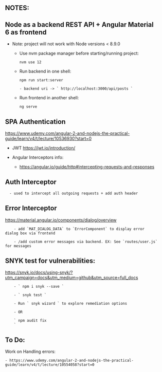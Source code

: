 ## NOTES:

## Node as a backend REST API + Angular Material 6 as frontend

  * Note: project will not work with Node versions < 8.9.0

      - Use nvm package manager before starting/running project:

        ` nvm use 12
        `

      - Run backend in one shell:

        ` npm run start:server
        `

            - backend uri -> ` http://localhost:3000/api/posts `

      - Run frontend in another shell:

        ` ng serve
        `




## SPA Authentication

https://www.udemy.com/angular-2-and-nodejs-the-practical-guide/learn/v4/t/lecture/10536930?start=0

- JWT
https://jwt.io/introduction/

- Angular Interceptors info:

  -  https://angular.io/guide/http#intercepting-requests-and-responses



## Auth Interceptor

      - used to intercept all outgoing requests + add auth header


## Error Interceptor

https://material.angular.io/components/dialog/overview

        - add `MAT_DIALOG_DATA` to `ErrorComponent` to display error dialog box via frontend

        - /add custom error messages via backend. EX: See `routes/user.js` for messages


## SNYK test for vulnerabilities:

https://snyk.io/docs/using-snyk/?utm_campaign=docs&utm_medium=github&utm_source=full_docs

        - ` npm i snyk --save `

        - ` snyk test `

        - Run ` snyk wizard ` to explore remediation options

        - OR

        ` npm audit fix
        `
## To Do:

Work on Handling errors:


    - https://www.udemy.com/angular-2-and-nodejs-the-practical-guide/learn/v4/t/lecture/10554058?start=0
